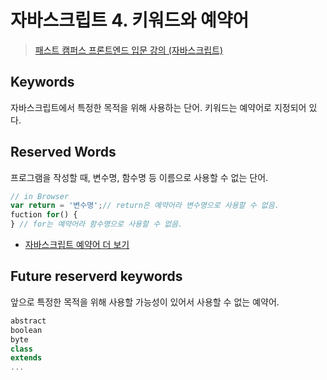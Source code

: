 # 자바스크립트 4. 키워드와 예약어
> [패스트 캠퍼스 프론트엔드 입문 강의 (자바스크립트)](https://www.fastcampus.co.kr/)
> 
## Keywords
자바스크립트에서 특정한 목적을 위해 사용하는 단어.
키워드는 예약어로 지정되어 있다.

## Reserved Words

프로그램을 작성할 때, 변수명, 함수명 등 이름으로 사용할 수 없는 단어.

```js
// in Browser
var return = '변수명';// return은 예약어라 변수명으로 사용할 수 없음.
fuction for() {
} // for는 예약어라 함수명으로 사용할 수 없음.
```
- [자바스크립트 예약어 더 보기](http://www.w3bai.com/ko/js/js_reserved.html)

## Future reserverd keywords

앞으로 특정한 목적을 위해 사용할 가능성이 있어서 사용할 수 없는 예약어.
```js
abstract
boolean
byte
class
extends
...
```